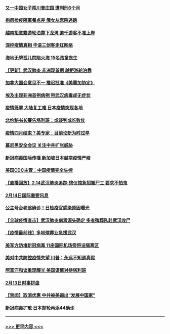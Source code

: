 #### [又一中国女子闯川普庄园 遭判刑6个月](../pages/prog202/a102777673.md?t=02151402) 
#### [抱怨检疫隔离餐点差 俄女从医院逃跑](../pages/prog202/a102777667.md?t=02151402) 
#### [越南拒意籍游轮泊靠下龙湾 逾千游客不准上岸](../pages/prog202/a102777646.md?t=02151402) 
#### [深挖疫情真相 华语三剑客走红网络](../pages/prog202/a102777624.md?t=02151402) 
#### [海地无牌孤儿院陷火海 15名孩童丧生](../pages/prog202/a102777620.md?t=02151402) 
#### [【更新】武汉肺炎 非洲现首例 越拒游轮泊靠](../pages/prog202/a102770740.md?t=02151402) 
#### [加拿大国会意见不一 推迟批准《美墨加协定》](../pages/prog202/a102777575.md?t=02151402) 
#### [埃及出现非洲首例病例 带武汉病毒却无症状](../pages/prog202/a102777559.md?t=02151402) 
#### [疫情笼罩 大陆复工难 日本疫情突现各地](../pages/prog202/a102777455.md?t=02151402) 
#### [北约秘书长警告塔利班：或谈判或吃败仗](../pages/prog202/a102777442.md?t=02151402) 
#### [疫情四月结束？美专家﹕目前论断为时过早](../pages/prog202/a102777248.md?t=02151402) 
#### [慕尼黑安全会议 关注中共扩张威胁](../pages/prog202/a102777254.md?t=02151402) 
#### [新冠病毒国际传播 新加坡日本越南疫情严峻](../pages/prog202/a102777245.md?t=02151402) 
#### [美国CDC主管：中国疫情完全失控](../pages/prog202/a102777236.md?t=02151402) 
#### [【直播回放】2.14武汉肺炎追踪:殡仪馆急招搬尸工 要求不怕鬼](../pages/prog202/a102777141.md?t=02151402) 
#### [2月14日国际重要讯息](../pages/prog202/a102777073.md?t=02151402) 
#### [公主号台老翁确诊！日检疫官感染原因曝光](../pages/prog202/a102777075.md?t=02151402) 
#### [【全球疫情直击】武汉肺炎病毒源头确定 多省殡葬队赴武汉收尸](../pages/prog202/a102777026.md?t=02151402) 
#### [【疫情最前线】多地殡葬业急援武汉](../pages/prog202/a102776986.md?t=02151402) 
#### [美军方防堵新冠病毒 11座国际机场旁将设隔离区](../pages/prog202/a102776870.md?t=02151402) 
#### [美对中共防控疫情失望 川普：永远不知道真假](../pages/prog202/a102776836.md?t=02151402) 
#### [阿富汗和谈重现曙光 美国谨慎对待塔利班](../pages/prog202/a102776748.md?t=02151402) 
#### [2月13日时事拼盘](../pages/prog202/a102776689.md?t=02151402) 
#### [【禁闻】取消优惠 中共被美踢出“发展中国家”](../pages/prog202/a102776670.md?t=02151402) 
#### [新冠病毒扩散 日本邮轮再添44确诊　](../pages/prog202/a102776518.md?t=02151402) 

----
#### [ >>> 更早内容 <<< ](../indexes/prog202-earlier.md)
